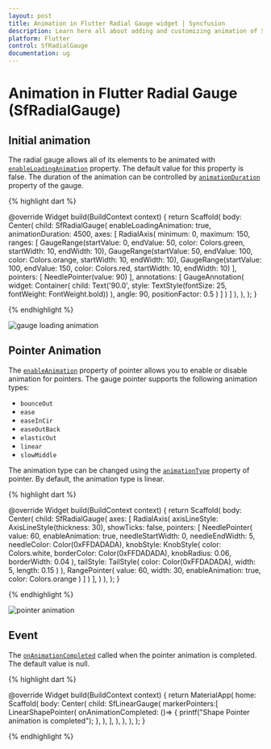```yaml
---
layout: post
title: Animation in Flutter Radial Gauge widget | Syncfusion
description: Learn here all about adding and customizing animation of Syncfusion Flutter Radial Gauge (SfRadialGauge) widget and more.
platform: Flutter
control: SfRadialGauge
documentation: ug
---
```


# Animation in Flutter Radial Gauge (SfRadialGauge)

## Initial animation

The radial gauge allows all of its elements to be animated with [`enableLoadingAnimation`](https://pub.dev/documentation/syncfusion_flutter_gauges/latest/gauges/SfRadialGauge/enableLoadingAnimation.html) property. The default value for this property is false. The duration of the animation can be controlled by [`animationDuration`](https://pub.dev/documentation/syncfusion_flutter_gauges/latest/gauges/SfRadialGauge/animationDuration.html) property of the gauge.

{% highlight dart %}

  @override
  Widget build(BuildContext context) {
    return Scaffold(
      body: Center(
        child: SfRadialGauge(
          enableLoadingAnimation: true, 
          animationDuration: 4500,
          axes: <RadialAxis>[
            RadialAxis(
              minimum: 0,
              maximum: 150,
              ranges: <GaugeRange>[
                GaugeRange(startValue: 0, endValue: 50, color: Colors.green, startWidth: 10, endWidth: 10),
                GaugeRange(startValue: 50, endValue: 100, color: Colors.orange, startWidth: 10, endWidth: 10),
                GaugeRange(startValue: 100, endValue: 150, color: Colors.red, startWidth: 10, endWidth: 10)
              ],
              pointers: <GaugePointer>[
                NeedlePointer(value: 90)
              ],
              annotations: <GaugeAnnotation>[
                GaugeAnnotation(
                  widget: Container(
                    child: Text('90.0', style: TextStyle(fontSize: 25, fontWeight: FontWeight.bold))
                  ),
                  angle: 90,
                  positionFactor: 0.5
                )
              ]
            )
          ]
        ),
      ),
    );
  }

{% endhighlight %}

![gauge loading animation](images/animation/initial_Animation.gif)

## Pointer Animation

The [`enableAnimation`](https://pub.dev/documentation/syncfusion_flutter_gauges/latest/gauges/GaugePointer/enableAnimation.html) property of pointer allows you to enable or disable animation for pointers. The gauge pointer supports the following animation types:

* `bounceOut`
* `ease`
* `easeInCir`
* `easeOutBack`
* `elasticOut`
* `linear`
* `slowMiddle`

The animation type can be changed using the [`animationType`](https://pub.dev/documentation/syncfusion_flutter_gauges/latest/gauges/GaugePointer/animationType.html) property of pointer. By default, the animation type is linear.

{% highlight dart %}

  @override
  Widget build(BuildContext context) {
    return Scaffold(
      body: Center(
        child: SfRadialGauge(
          axes: <RadialAxis>[
            RadialAxis(
              axisLineStyle: AxisLineStyle(thickness: 30), 
              showTicks: false,
              pointers: <GaugePointer>[
                NeedlePointer(
                  value: 60, 
                  enableAnimation: true,
                  needleStartWidth: 0,
                  needleEndWidth: 5, 
                  needleColor: Color(0xFFDADADA),
                  knobStyle: KnobStyle(
                    color: Colors.white, 
                    borderColor: Color(0xFFDADADA),
                    knobRadius: 0.06,
                    borderWidth: 0.04
                  ),
                  tailStyle: TailStyle(
                    color: Color(0xFFDADADA), 
                    width: 5,
                    length: 0.15
                  )
                ),
                RangePointer(
                  value: 60, 
                  width: 30, 
                  enableAnimation: true, 
                  color: Colors.orange
                )
              ]
            )
          ],
        )
      ),
    );
  }

{% endhighlight %}

![pointer animation](images/animation/animation.gif)

## Event

The [`onAnimationCompleted`](https://pub.dev/documentation/syncfusion_flutter_gauges/latest/gauges/LinearShapePointer/onAnimationCompleted.html) called when the pointer animation is completed. The default value is null.

{% highlight dart %} 

  @override
  Widget build(BuildContext context) {
    return MaterialApp(
      home: Scaffold(
        body: Center(
          child: SfLinearGauge(
            markerPointers:[
              LinearShapePointer(
                onAnimationCompleted: ()=> {
                  printf("Shape Pointer animation is completed");
                },
              ),
            ],
          ),
        ),
      ),
    );
  }

{% endhighlight %}